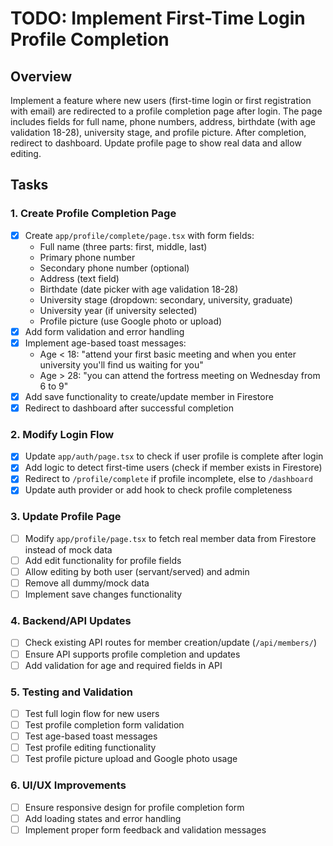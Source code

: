 # TODO: Implement First-Time Login Profile Completion

## Overview
Implement a feature where new users (first-time login or first registration with email) are redirected to a profile completion page after login. The page includes fields for full name, phone numbers, address, birthdate (with age validation 18-28), university stage, and profile picture. After completion, redirect to dashboard. Update profile page to show real data and allow editing.

## Tasks

### 1. Create Profile Completion Page
- [x] Create `app/profile/complete/page.tsx` with form fields:
  - Full name (three parts: first, middle, last)
  - Primary phone number
  - Secondary phone number (optional)
  - Address (text field)
  - Birthdate (date picker with age validation 18-28)
  - University stage (dropdown: secondary, university, graduate)
  - University year (if university selected)
  - Profile picture (use Google photo or upload)
- [x] Add form validation and error handling
- [x] Implement age-based toast messages:
  - Age < 18: "attend your first basic meeting and when you enter university you'll find us waiting for you"
  - Age > 28: "you can attend the fortress meeting on Wednesday from 6 to 9"
- [x] Add save functionality to create/update member in Firestore
- [x] Redirect to dashboard after successful completion

### 2. Modify Login Flow
- [x] Update `app/auth/page.tsx` to check if user profile is complete after login
- [x] Add logic to detect first-time users (check if member exists in Firestore)
- [x] Redirect to `/profile/complete` if profile incomplete, else to `/dashboard`
- [x] Update auth provider or add hook to check profile completeness

### 3. Update Profile Page
- [ ] Modify `app/profile/page.tsx` to fetch real member data from Firestore instead of mock data
- [ ] Add edit functionality for profile fields
- [ ] Allow editing by both user (servant/served) and admin
- [ ] Remove all dummy/mock data
- [ ] Implement save changes functionality

### 4. Backend/API Updates
- [ ] Check existing API routes for member creation/update (`/api/members/`)
- [ ] Ensure API supports profile completion and updates
- [ ] Add validation for age and required fields in API

### 5. Testing and Validation
- [ ] Test full login flow for new users
- [ ] Test profile completion form validation
- [ ] Test age-based toast messages
- [ ] Test profile editing functionality
- [ ] Test profile picture upload and Google photo usage

### 6. UI/UX Improvements
- [ ] Ensure responsive design for profile completion form
- [ ] Add loading states and error handling
- [ ] Implement proper form feedback and validation messages
